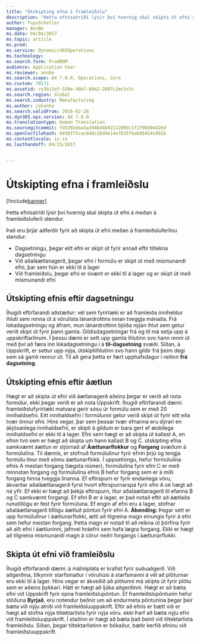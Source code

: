 ```yaml
---
title: "Útskipting efna í framleiðslu"
description: "Þetta efnisatriði lýsir því hvernig skal skipta út efni á meðan á framleiðsluferli stendur."
author: YuyuScheller
manager: AnnBe
ms.date: 04/04/2017
ms.topic: article
ms.prod: 
ms.service: Dynamics365Operations
ms.technology: 
ms.search.form: ProdBOM
audience: Application User
ms.reviewer: annbe
ms.search.scope: AX 7.0.0, Operations, Core
ms.custom: 70171
ms.assetid: ce3b11ef-550e-49b7-8942-2607c2ec3c5c
ms.search.region: Global
ms.search.industry: Manufacturing
ms.author: johanho
ms.search.validFrom: 2016-02-28
ms.dyn365.ops.version: AX 7.0.0
ms.translationtype: Human Translation
ms.sourcegitcommit: fd3392eba3a394bd4b92112093c1f1f9b894426d
ms.openlocfilehash: 6936f75cac04dc20d4e14e7635f6ab86454c092b
ms.contentlocale: is-is
ms.lasthandoff: 04/25/2017


---
```


# <a name="material-substitution-in-manufacturing"></a>Útskipting efna í framleiðslu

[!include[banner](../includes/banner.md)]


Þetta efnisatriði lýsir því hvernig skal skipta út efni á meðan á framleiðsluferli stendur. 

Það eru þrjár aðferðir fyrir að skipta út efni meðan á framleiðsluferlinu stendur:

-   Dagsetningu, þegar eitt efni er skipt út fyrir annað eftir tiltekna dagsetningu
-   Við aðaláætlanagerð, þegar efni í formúlu er skipt út með mismunandi efni, þar sem hún er ekki til á lager
-   Við framleiðslu, þegar efni er óvænt er ekki til á lager og er skipt út með mismunandi efni

## <a name="substituting-material-by-date"></a>Útskipting efnis eftir dagsetningu
Íhugið eftirfarandi aðstæður: vél sem fyrirtæki er að framleiða inniheldur íhluti sem renna út á vörulista lánardrottins innan tveggja mánaða. Frá lokadagsetningu og áfram, mun lánardrottinn bjóða nýjan íhlut sem getur verið skipt út fyrir þann gamla. Gildisdagsetningar frá og til  má setja upp á uppskriftarlínum. Í þessu dæmi er sett upp gamla íhlutinn svo hann renni út með því að færa inn lokadagsetningu í á **til-dagsetning** svæði. Síðan, á Uppskrift, er settur upp nýja, útskiptiíhlutinn svo hann gildir frá þeim degi sem sá gamli rennur út. Til að gera þetta er fært upphafsdagur í reitinn **frá dagsetning**.

## <a name="substituting-material-by-planning"></a>Útskipting efnis eftir áætlun
Hægt er að skipta út efni við áætlanagerð aðeins þegar er verið að nota formúlur, ekki þegar verið er að nota Uppskrift. Íhugið eftirfarandi dæmi: framleiðslufyrirtæki matvara gerir sósu úr formúlu sem er með 20 innihaldsefni. Eitt innihaldsefni í formúlunni getur verið skipt út fyrir eitt eða tvær önnur efni. Hins vegar, þar sem þessar tvær efnanna eru dýrari en ákjósanlega innihaldsefni, er skipti á gildum er bara gert ef æskilega innihaldsefni er ekki til á lager. Efni sem hægt er að skipta út kallast A, en efnin tvö sem er hægt að skipta um hann kallast B og C. útskipting efna samkvæmt áætlun er stjórnað af **Áætlunarflokkur** og **Forgang** svæðum á formúlulína. Til dæmis, er stofnuð formúlulínur fyrir efnin þrjú og tengja formúlu línur með sömu áætlunarflokk. Í uppsetningu, hefur  formúlulína efnis A mestan forgang (lægsta númer), formúlulína fyrir efni C er með minnstan forgang og formúlulína efnis B hefur forgang sem er á milli forgang hinna tveggja línanna. Ef eftirspurn er fyrir endanlega vöru, ákvarðar aðaláætlanagerð fyrst hvort eftirspurnarspá fyrir efni A sé hægt að ná yfir. Ef ekki er hægt að þekja eftirspurn, lítur aðaláætlanagerð til efanna B og C samkvæmt forgangi. Ef efni B er á lager, er það notað eftir að áætlaða runutillögu er fest fyrir formúluna. Ef engin af efni eru á lager, stofnar aðaláætlanagerð tillögu áætluð pöntun fyrir efni A. **Ábending:** Þegar sett er upp formúlulínur í áætlunarflokki, ætti að tilgreina magn einungis fyrir á efni sem hefur mestan forgang. Þetta magn er notað til að reikna út þörfina fyrir að allt efni í áætluninni, jafnvel hráefni sem hafa lægra forgang. Ekki er hægt að tilgreina mismunandi magn á cörur neðri forgangs í áætlunarflokki.

## <a name="substituting-material-during-production"></a>Skipta út efni við framleiðslu
Íhugið eftirfarandi dæmi: á málmiplata er krafist fyrir suðuaðgerð. Við aðgerðina, tilkynnir starfsmaður í vöruhúsi á starfsmanni á vél að plöturnar eru ekki til á lager. Hins vegar er ákveðið að plötunni má skipta út fyrir plötu sem er aðeins þykkari. Hátt er hægt að ljúka aðgerðinni. Hægt er að bæta efni við Uppskrift fyrir opna framleiðslupöntun. Ef framleiðslupöntunin hefur stöðuna **Byrjað**, eru notendur beðnir um að endurmeta pöntunina þegar þeir bæta við nýju atriði við framleiðsluuppskrift. Eftir að efnis er bætt við er hægt að stofna nýja tiltektarlista fyrir nýja vöru. ekki Þarf að bæta nýju efni við framleiðsluuppskrift. Í staðinn er hægt að bæta það beint við tiltektarlista framleiðslu. Síðan, þegar tiltektarlistinn er bókaður, bætir kerfið efninu við  framleiðsluuppskrift.




